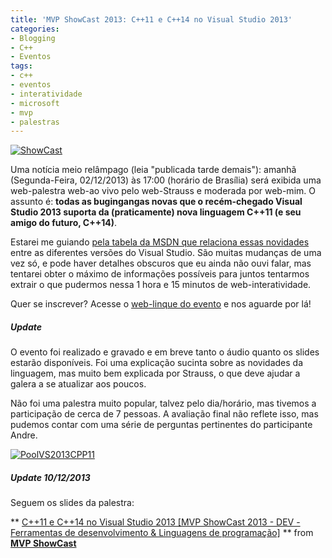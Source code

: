 ```yaml
---
title: 'MVP ShowCast 2013: C++11 e C++14 no Visual Studio 2013'
categories:
- Blogging
- C++
- Eventos
tags:
- c++
- eventos
- interatividade
- microsoft
- mvp
- palestras
---
```


[![ShowCast](http://farm4.staticflickr.com/3747/11157410456_0e97faa417_o.png)](http://www.flickr.com/photos/caloni/11157410456/)

Uma notícia meio relâmpago (leia "publicada tarde demais"): amanhã (Segunda-Feira, 02/12/2013) às 17:00 (horário de Brasília) será exibida uma web-palestra web-ao vivo pelo web-Strauss e moderada por web-mim. O assunto é: **todas as bugingangas novas que o recém-chegado Visual Studio 2013 suporta da (praticamente) nova linguagem C++11 (e seu amigo do futuro, C++14)**.

Estarei me guiando [pela tabela da MSDN que relaciona essas novidades](http://msdn.microsoft.com/en-us/library/vstudio/hh567368.aspx) entre as diferentes versões do Visual Studio. São muitas mudanças de uma vez só, e pode haver detalhes obscuros que eu ainda não ouvi falar, mas tentarei obter o máximo de informações possíveis para juntos tentarmos extrair o que pudermos nessa 1 hora e 15 minutos de web-interatividade.

Quer se inscrever? Acesse o [web-linque do evento](https://msevents.microsoft.com/CUI/EventDetail.aspx?EventID=1032572078&Culture=pt-BR&community=0) e nos aguarde por lá!


##### Update




O evento foi realizado e gravado e em breve tanto o áudio quanto os slides estarão disponíveis. Foi uma explicação sucinta sobre as novidades da linguagem, mas muito bem explicada por Strauss, o que deve ajudar a galera a se atualizar aos poucos.

Não foi uma palestra muito popular, talvez pelo dia/horário, mas tivemos a participação de cerca de 7 pessoas. A avaliação final não reflete isso, mas pudemos contar com uma série de perguntas pertinentes do participante Andre.


[![PoolVS2013CPP11](http://farm4.staticflickr.com/3777/11187940606_b66ed27fc6_o.png)](http://www.flickr.com/photos/caloni/11187940606/)





##### Update 10/12/2013




Seguem os slides da palestra:




** [C++11 e C++14 no Visual Studio 2013 [MVP ShowCast 2013 - DEV - Ferramentas de desenvolvimento & Linguagens de programação]](https://www.slideshare.net/mvpshowcast/2013-devferramentas-linguagenscpp11ecpp14novisualstudio2013) ** from **[MVP ShowCast](http://www.slideshare.net/mvpshowcast)**
